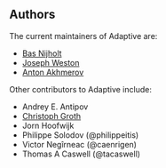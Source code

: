 ## Authors

The current maintainers of Adaptive are:

+ [Bas Nijholt](<http://nijho.lt>)
+ [Joseph Weston](<https://joseph.weston.cloud>)
+ [Anton Akhmerov](<https://antonakhmerov.org>)

Other contributors to Adaptive include:

+ Andrey E. Antipov
+ [Christoph Groth](<http://inac.cea.fr/Pisp/christoph.groth/>)
+ Jorn Hoofwijk
+ Philippe Solodov (@philippeitis)
+ Victor Negîrneac (@caenrigen)
+ Thomas A Caswell (@tacaswell)
